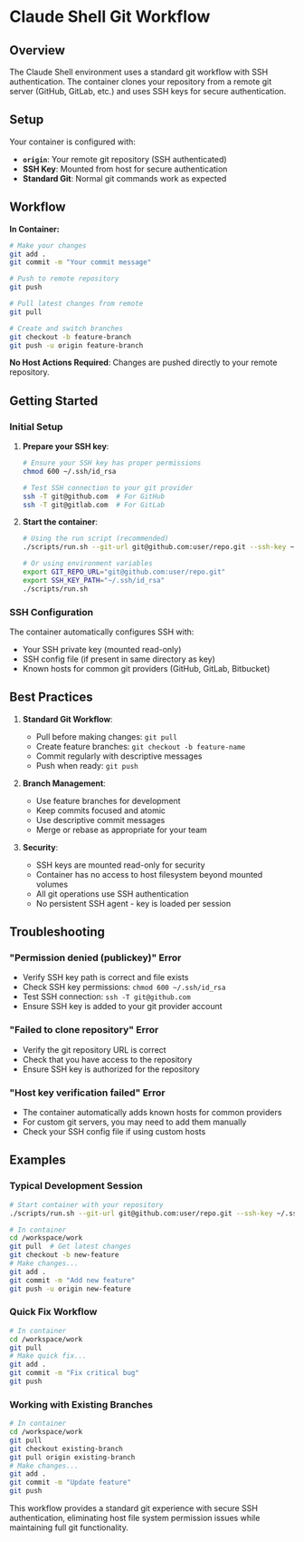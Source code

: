 # Claude Shell Git Workflow

## Overview

The Claude Shell environment uses a standard git workflow with SSH authentication. The container clones your repository from a remote git server (GitHub, GitLab, etc.) and uses SSH keys for secure authentication.

## Setup

Your container is configured with:
- **`origin`**: Your remote git repository (SSH authenticated)
- **SSH Key**: Mounted from host for secure authentication
- **Standard Git**: Normal git commands work as expected

## Workflow

**In Container:**
```bash
# Make your changes
git add .
git commit -m "Your commit message"

# Push to remote repository
git push

# Pull latest changes from remote
git pull

# Create and switch branches
git checkout -b feature-branch
git push -u origin feature-branch
```

**No Host Actions Required**: Changes are pushed directly to your remote repository.

## Getting Started

### Initial Setup

1. **Prepare your SSH key**:
   ```bash
   # Ensure your SSH key has proper permissions
   chmod 600 ~/.ssh/id_rsa
   
   # Test SSH connection to your git provider
   ssh -T git@github.com  # For GitHub
   ssh -T git@gitlab.com  # For GitLab
   ```

2. **Start the container**:
   ```bash
   # Using the run script (recommended)
   ./scripts/run.sh --git-url git@github.com:user/repo.git --ssh-key ~/.ssh/id_rsa
   
   # Or using environment variables
   export GIT_REPO_URL="git@github.com:user/repo.git"
   export SSH_KEY_PATH="~/.ssh/id_rsa"
   ./scripts/run.sh
   ```

### SSH Configuration

The container automatically configures SSH with:
- Your SSH private key (mounted read-only)
- SSH config file (if present in same directory as key)
- Known hosts for common git providers (GitHub, GitLab, Bitbucket)

## Best Practices

1. **Standard Git Workflow**:
   - Pull before making changes: `git pull`
   - Create feature branches: `git checkout -b feature-name`
   - Commit regularly with descriptive messages
   - Push when ready: `git push`

2. **Branch Management**:
   - Use feature branches for development
   - Keep commits focused and atomic
   - Use descriptive commit messages
   - Merge or rebase as appropriate for your team

3. **Security**:
   - SSH keys are mounted read-only for security
   - Container has no access to host filesystem beyond mounted volumes
   - All git operations use SSH authentication
   - No persistent SSH agent - key is loaded per session

## Troubleshooting

### "Permission denied (publickey)" Error
- Verify SSH key path is correct and file exists
- Check SSH key permissions: `chmod 600 ~/.ssh/id_rsa`
- Test SSH connection: `ssh -T git@github.com`
- Ensure SSH key is added to your git provider account

### "Failed to clone repository" Error
- Verify the git repository URL is correct
- Check that you have access to the repository
- Ensure SSH key is authorized for the repository

### "Host key verification failed" Error
- The container automatically adds known hosts for common providers
- For custom git servers, you may need to add them manually
- Check your SSH config file if using custom hosts

## Examples

### Typical Development Session

```bash
# Start container with your repository
./scripts/run.sh --git-url git@github.com:user/repo.git --ssh-key ~/.ssh/id_rsa

# In container
cd /workspace/work
git pull  # Get latest changes
git checkout -b new-feature
# Make changes...
git add .
git commit -m "Add new feature"
git push -u origin new-feature
```

### Quick Fix Workflow

```bash
# In container
cd /workspace/work
git pull
# Make quick fix...
git add .
git commit -m "Fix critical bug"
git push
```

### Working with Existing Branches

```bash
# In container
cd /workspace/work
git pull
git checkout existing-branch
git pull origin existing-branch
# Make changes...
git add .
git commit -m "Update feature"
git push
```

This workflow provides a standard git experience with secure SSH authentication, eliminating host file system permission issues while maintaining full git functionality.